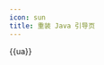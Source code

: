 ```yaml
---
icon: sun
title: 重装 Java 引导页
---
```


<script setup>
import {ref} from "vue"; 

let ua = ref(navigator.userAgent)
</script>

{{ua}}